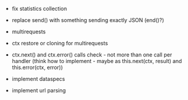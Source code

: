 * fix statistics collection

* replace send() with something sending exactly JSON (end()?)

* multirequests
* ctx restore or cloning for multirequests

* ctx.next() and ctx.error() calls check - not more than one call per handler (think how to implement - maybe as this.next(ctx, result) and this.error(ctx, error))

* implement dataspecs
* implement url parsing

